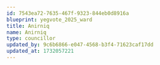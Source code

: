 ```yaml
---
id: 7543ea72-7635-467f-9323-844eb0d8916a
blueprint: yegvote_2025_ward
title: Anirniq
name: Anirniq
type: councillor
updated_by: 9c6b6866-e047-4568-b3f4-71623caf17dd
updated_at: 1732057221
---
```

